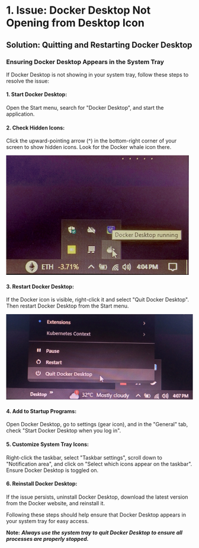 # 1. Issue: Docker Desktop Not Opening from Desktop Icon

## Solution: Quitting and Restarting Docker Desktop

### Ensuring Docker Desktop Appears in the System Tray
If Docker Desktop is not showing in your system tray, follow these steps to resolve the issue:

#### 1. Start Docker Desktop:
Open the Start menu, search for "Docker Desktop", and start the application.

#### 2. Check Hidden Icons:
Click the upward-pointing arrow (^) in the bottom-right corner of your screen to show hidden icons. Look for the Docker whale icon there.

![Ss](/public/img-13.jpeg)

#### 3. Restart Docker Desktop:
If the Docker icon is visible, right-click it and select "Quit Docker Desktop". Then restart Docker Desktop from the Start menu.

![Ss](/public/img-14.jpeg)

#### 4. Add to Startup Programs:
Open Docker Desktop, go to settings (gear icon), and in the "General" tab, check "Start Docker Desktop when you log in".

#### 5. Customize System Tray Icons:
Right-click the taskbar, select "Taskbar settings", scroll down to "Notification area", and click on "Select which icons appear on the taskbar". Ensure Docker Desktop is toggled on.

#### 6. Reinstall Docker Desktop:
If the issue persists, uninstall Docker Desktop, download the latest version from the Docker website, and reinstall it.

Following these steps should help ensure that Docker Desktop appears in your system tray for easy access.

**Note:** ***Always use the system tray to quit Docker Desktop to ensure all processes are properly stopped.***